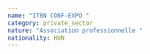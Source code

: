 ```yaml
---
name: "ITBN CONF-EXPO "
category: private_sector
nature: "Association professionnelle "
nationality: HUN
---
```

    